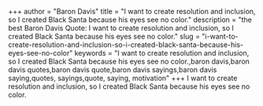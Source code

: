 +++
author = "Baron Davis"
title = "I want to create resolution and inclusion, so I created Black Santa because his eyes see no color."
description = "the best Baron Davis Quote: I want to create resolution and inclusion, so I created Black Santa because his eyes see no color."
slug = "i-want-to-create-resolution-and-inclusion-so-i-created-black-santa-because-his-eyes-see-no-color"
keywords = "I want to create resolution and inclusion, so I created Black Santa because his eyes see no color.,baron davis,baron davis quotes,baron davis quote,baron davis sayings,baron davis saying,quotes, sayings,quote, saying, motivation"
+++
I want to create resolution and inclusion, so I created Black Santa because his eyes see no color.
